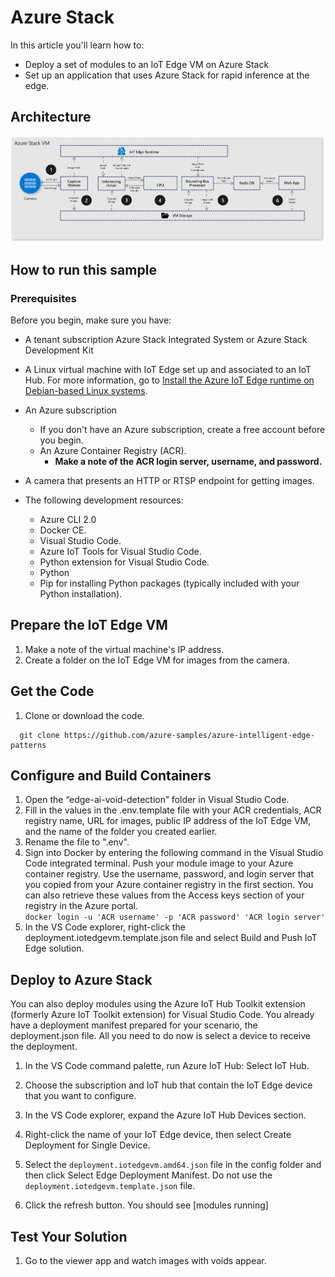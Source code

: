 # Azure Stack

In this article you'll learn how to:
  - Deploy a set of modules to an IoT Edge VM on Azure Stack
  - Set up an application that uses Azure Stack for rapid inference at
    the edge.

## Architecture

![](edgeai-media/media/azurestack.png)

## How to run this sample
### Prerequisites
Before you begin, make sure you have:
  - A tenant subscription Azure Stack Integrated System or Azure Stack Development Kit
  - A Linux virtual machine with IoT Edge set up and associated to an IoT Hub. For more information, go to [Install the Azure IoT Edge runtime on Debian-based Linux systems](https://docs.microsoft.com/en-us/azure/iot-edge/how-to-install-iot-edge-linux).

  - An Azure subscription
      - If you don't have an Azure subscription, create a free account
        before you begin.
      - An Azure Container Registry (ACR).
          - **Make a note of the ACR login server, username, and
            password.**
  - A camera that presents an HTTP or RTSP endpoint for getting images.
  - The following development resources:
      - Azure CLI 2.0    
      - Docker CE.    
      - Visual Studio Code.    
      - Azure IoT Tools for Visual Studio Code.    
      - Python extension for Visual Studio Code.    
      - Python    
      - Pip for installing Python packages (typically included with your
        Python installation).

## Prepare the IoT Edge VM

1.  Make a note of the virtual machine's IP address.
2.  Create a folder on the IoT Edge VM for images from the camera.

## Get the Code

1.  Clone or download the code.
```
  git clone https://github.com/azure-samples/azure-intelligent-edge-patterns
```
## Configure and Build Containers
1.  Open the “edge-ai-void-detection” folder in Visual Studio Code.
2.  Fill in the values in the .env.template file with your ACR credentials, 
	ACR registry name, URL
    for images, public IP address of the IoT Edge VM,
    and the name of the folder you created earlier.<br/>
3.  Rename the file to ".env".
4.  Sign into Docker by entering the following command in the Visual
    Studio Code integrated terminal. Push your module image to your
    Azure container registry. Use the username, password, and login
    server that you copied from your Azure container registry in the
    first section. You can also retrieve these values from the Access
    keys section of your registry in the Azure portal.    
`docker login -u 'ACR username' -p 'ACR password' 'ACR login
        server'`
5.  In the VS Code explorer, right-click the deployment.iotedgevm.template.json
    file and select Build and Push IoT Edge solution.

## Deploy to Azure Stack

You can also deploy modules using the Azure IoT Hub Toolkit extension
(formerly Azure IoT Toolkit extension) for Visual Studio Code. You
already have a deployment manifest prepared for your scenario, the
deployment.json file. All you need to do now is select a device to
receive the deployment.

1.  In the VS Code command palette, run Azure IoT Hub: Select IoT Hub.

2.  Choose the subscription and IoT hub that contain the IoT Edge device
    that you want to configure.

3.  In the VS Code explorer, expand the Azure IoT Hub Devices section.

4.  Right-click the name of your IoT Edge device, then select Create
    Deployment for Single Device.

5.  Select the `deployment.iotedgevm.amd64.json` file in the config folder and then click
    Select Edge Deployment Manifest. Do not use the
    `deployment.iotedgevm.template.json` file.

6.  Click the refresh button. You should see \[modules running\]

## Test Your Solution

1.  Go to the viewer app and watch images with voids appear.